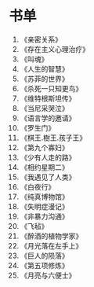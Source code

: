 # 书单

1. 《亲密关系》
2. 《存在主义心理治疗》
3. 《叫魂》
4. 《人生的智慧》
5. 《苏菲的世界》
6. 《杀死一只知更鸟》
7. 《维特根斯坦传》
8. 《当尼采哭泣》
9. 《语言学的邀请》
10. 《罗生门》
11. 《棋王.樹王.孩子王》
12. 《第九个寡妇》
13. 《少有人走的路》
14. 《相约星期二》
15. 《我遇见了人类》
16. 《白夜行》
17. 《纯真博物馆》
18. 《失明症漫记》
19. 《非暴力沟通》
20. 《飞毡》
21. 《醉酒的植物学家》
22. 《月光落在左手上》
23. 《巨人的陨落》
24. 《第五项修炼》
25. 《月亮与六便士》